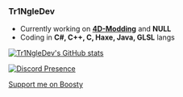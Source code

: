 ### Tr1NgleDev

- Currently working on **[4D-Modding](https://www.4d-modding.com)** and **NULL**
- Coding in **C#, C++, C, Haxe, Java, GLSL** langs


[![Tr1NgleDev's GitHub stats](https://github-readme-stats.vercel.app/api?username=Tr1NgleDev&theme=synthwave)](https://github.com/anuraghazra/github-readme-stats)

[![Discord Presence](https://lanyard.cnrad.dev/api/450597912334958593)](https://discord.com/users/450597912334958593)

[Support me on Boosty](https://boosty.to/tr1ngledev)
